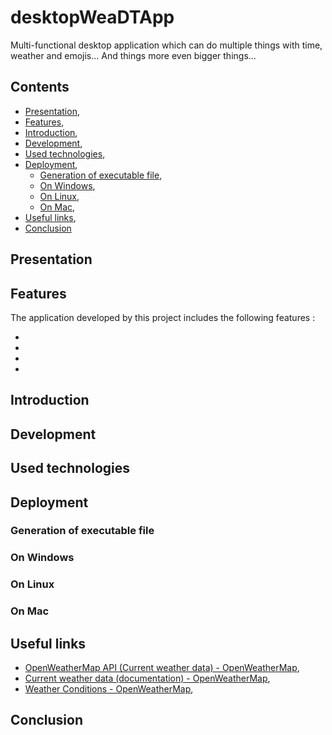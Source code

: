 # desktopWeaDTApp

Multi-functional desktop application which can do multiple things with time, weather and emojis... And things more even bigger things...

## Contents

* [Presentation](#presentation),
* [Features](#features),
* [Introduction](#introduction),
* [Development](#development),
* [Used technologies](#used_technologies),
* [Deployment](#deployment),
  * [Generation of executable file](#generation_executable_file),
  * [On Windows](#on_windows),
  * [On Linux](#on_linux),
  * [On Mac](#on_mac),
* [Useful links](#useful_links),
* [Conclusion](#conclusion)

<a name="presentation"></a>
## Presentation

<a name="features"></a>
## Features

The application developed by this project includes the following features :

*

*

*

*

<a name="introduction"></a>
## Introduction

<a name="development"></a>
## Development

<a name="used_technologies"></a>
## Used technologies

<a name="deployment"></a>
## Deployment

<a name="generation_executable_file"></a>
### Generation of executable file

<a name="on_windows"></a>
### On Windows

<a name="on_linux"></a>
### On Linux

<a name="on_mac"></a>
### On Mac

<a name="useful_links"></a>
## Useful links

* [OpenWeatherMap API (Current weather data) - OpenWeatherMap](https://openweathermap.org/current),
* [Current weather data (documentation) - OpenWeatherMap](https://openweathermap.org/current),
* [Weather Conditions - OpenWeatherMap](https://openweathermap.org/weather-conditions),

<a name="conclusion"></a>
## Conclusion
